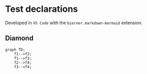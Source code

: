 # Test declarations

Developed in `VS Code` with the `bierner.markdown-mermaid` extension.

## Diamond

```mermaid
graph TD;
    f1-->f2;
    f1-->f3;
    f2-->f4;
    f3-->f4;
```
